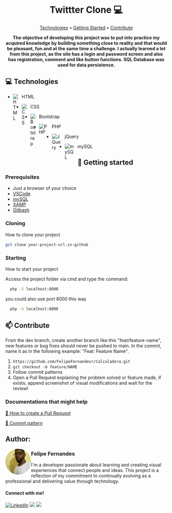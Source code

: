 <h1 align="center" style="font-weight: bold;">Twittter Clone 💻</h1>

<p align="center">
 <a href="#tech">Technologies</a> • 
 <a href="#started">Getting Started</a> • 
 <!-- <a href="#colab">Collaborators</a> • -->
 <a href="#contribute">Contribute</a>
</p>

<p align="center">
 <b>
  The objective of developing this project was to put into practice my acquired knowledge by building something close to reality and that would be pleasant, fun and at the same time a challenge. I actually learned a lot from this project, as the site has a login and password screen and also has registration, comment and like button functions. SQL Database was used for data persistence.
 </b>
</p>

<!--<p align="center">
     <a href="#">📱 Visit this Project</a>
</p>-->


<h2 id="tech">💻 Technologies</h2>

- HTML <img 
    align="left" 
    alt="HTML"
    title="HTML" 
    width="17px" 
    style="padding-right: 10px;" 
    src="https://cdn.jsdelivr.net/gh/devicons/devicon@latest/icons/html5/html5-original.svg"/>
- CSS<img 
    align="left" 
    alt="CSS" 
    title="CSS"
    width="17px" 
    style="padding-right: 10px;" 
    src="https://cdn.jsdelivr.net/gh/devicons/devicon@latest/icons/css3/css3-original.svg" 
/>
- Bootstrap <img 
    align="left" 
    alt="Bootstrap"
    title="Bootstrap" 
    width="17px" 
    style="padding-right: 10px;" 
    src="https://cdn.jsdelivr.net/gh/devicons/devicon@latest/icons/bootstrap/bootstrap-original.svg" 
/>
- PHP <img 
    align="left" 
    alt="PHP" 
    title="PHP"
    width="30px" 
    style="padding-right: 10px;" 
    src="https://cdn.jsdelivr.net/gh/devicons/devicon@latest/icons/php/php-original.svg" 
/>

- jQuery <img 
    align="left" 
    alt="JQuery" 
    title="JQuery"
    width="30px" 
    style="padding-right: 10px;" 
    src="https://cdn.jsdelivr.net/gh/devicons/devicon@latest/icons/jquery/jquery-original.svg" 
/>
- mySQL <img 
    align="left" 
    alt="mySQL" 
    title="JQuery"
    width="30px" 
    style="padding-right: 10px;" 
    src="https://cdn.jsdelivr.net/gh/devicons/devicon@latest/icons/mysql/mysql-original.svg" 
/>

<h2 id="started">🚀 Getting started</h2>

<h3>Prerequisites</h3>

- Just a browser of your choice
- [VSCode](https://code.visualstudio.com/download)
- [mySQL](https://www.mysql.com/downloads/)
- [XAMP](https://www.apachefriends.org/pt_br/index.html)
- [Gitbash](https://git-scm.com/downloads)

<h3>Cloning</h3>

How to clone your project

```bash
git clone your-project-url-in-github
```

<h3>Starting</h3>

How to start your project

Access the project folder via cmd and type the command:
```bash
  php -S localhost:8080
```
you could also use port 8000 this way
```bash
  php -S localhost:8000
```

<!--<h2 id="colab">🤝 Collaborators</h2>

Special thank you for all people that contributed for this project.

<table>
  <tr>
    <td align="center">
      <a href="#">
        <img src="https://avatars.githubusercontent.com/u/61896274?v=4" width="100px;" alt="Fernanda Kipper Profile Picture"/><br>
        <sub>
          <b>Fernanda Kipper</b>
        </sub>
      </a>
    </td>
    <td align="center">
      <a href="#">
        <img src="https://t.ctcdn.com.br/n7eZ74KAcU3iYwnQ89-ul9txVxc=/400x400/smart/filters:format(webp)/i490769.jpeg" width="100px;" alt="Elon Musk Picture"/><br>
        <sub>
          <b>Elon Musk</b>
        </sub>
      </a>
    </td>
    <td align="center">
      <a href="#">
        <img src="https://miro.medium.com/max/360/0*1SkS3mSorArvY9kS.jpg" width="100px;" alt="Foto do Steve Jobs"/><br>
        <sub>
          <b>Steve Jobs</b>
        </sub>
      </a>
    </td>
  </tr>
</table>-->

<h2 id="contribute">📫 Contribute</h2>

From the dev branch, create another branch like this "feat/feature-name", new features or bug fixes should never be pushed to main. In the commit, name it as in the following example: "Feat: Feature Name".

1. `https://github.com/FelipeFernandesr/Calculadora.git`
2. `git checkout -b feature/NAME`
3. Follow commit patterns
4. Open a Pull Request explaining the problem solved or feature made, if exists, append screenshot of visual modifications and wait for the review!

<h3>Documentations that might help</h3>

[📝 How to create a Pull Request](https://www.atlassian.com/br/git/tutorials/making-a-pull-request)

[💾 Commit pattern](https://gist.github.com/joshbuchea/6f47e86d2510bce28f8e7f42ae84c716)

## Author:

<img  src="https://github.com/FelipeFernandesr/MuseuNacional/blob/main/img/AvatarFelipe.png"  width="80px" align="left" /> 


### Felipe Fernandes
I'm a developer passionate about learning and creating visual experiences that connect people and ideas. This project is a reflection of my commitment to continually evolving as a professional and delivering value through technology.

#### Connect with me!

[![LinkedIn](https://img.shields.io/badge/linkedin-0A66C2?style=for-the-badge&logo=linkedin&logoColor=white)](https://www.linkedin.com/in/FelipeFernandesr)
<a href = "mailto:felipefrf9@gmail.com"><img src="https://img.shields.io/badge/Gmail-D14836?style=for-the-badge&logo=gmail&logoColor=white" target="_blank"></a>
<a href="https://api.whatsapp.com/send?l=pt_BR&phone=5521979086285" target="_blank"><img src="https://img.shields.io/badge/WhatsApp-25D366?style=for-the-badge&logo=whatsapp&logoColor=white" target="_blank"></a>

